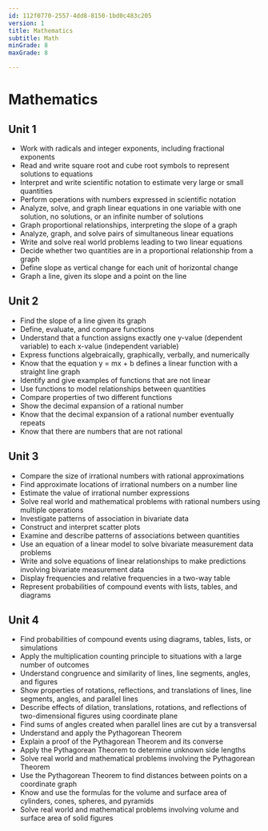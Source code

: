 ```yaml
---
id: 112f0770-2557-4dd8-8150-1bd0c483c205
version: 1
title: Mathematics
subtitle: Math
minGrade: 8
maxGrade: 8

---
```

# Mathematics


## Unit 1
* Work with radicals and integer exponents, including fractional exponents
* Read and write square root and cube root symbols to represent solutions to equations
* Interpret and write scientific notation to estimate very large or small quantities
* Perform operations with numbers expressed in scientific notation
* Analyze, solve, and graph linear equations in one variable with one solution, no solutions, or an infinite number of solutions
* Graph proportional relationships, interpreting the slope of a graph
* Analyze, graph, and solve pairs of simultaneous linear equations
* Write and solve real world problems leading to two linear equations
* Decide whether two quantities are in a proportional relationship from a graph
* Define slope as vertical change for each unit of horizontal change
* Graph a line, given its slope and a point on the line

## Unit 2
* Find the slope of a line given its graph
* Define, evaluate, and compare functions
* Understand that a function assigns exactly one y-value (dependent variable) to each x-value (independent variable)
* Express functions algebraically, graphically, verbally, and numerically
* Know that the equation y = mx + b defines a linear function with a straight line graph
* Identify and give examples of functions that are not linear
* Use functions to model relationships between quantities
* Compare properties of two different functions
* Show the decimal expansion of a rational number
* Know that the decimal expansion of a rational number eventually repeats
* Know that there are numbers that are not rational

## Unit 3
* Compare the size of irrational numbers with rational approximations
* Find approximate locations of irrational numbers on a number line
* Estimate the value of irrational number expressions
* Solve real world and mathematical problems with rational numbers using multiple operations
* Investigate patterns of association in bivariate data
* Construct and interpret scatter plots
* Examine and describe patterns of associations between quantities
* Use an equation of a linear model to solve bivariate measurement data problems
* Write and solve equations of linear relationships to make predictions involving bivariate measurement data
* Display frequencies and relative frequencies in a two-way table
* Represent probabilities of compound events with lists, tables, and diagrams

## Unit 4
* Find probabilities of compound events using diagrams, tables, lists, or simulations
* Apply the multiplication counting principle to situations with a large number of outcomes
* Understand congruence and similarity of lines, line segments, angles, and figures
* Show properties of rotations, reflections, and translations of lines, line segments, angles, and parallel lines
* Describe effects of dilation, translations, rotations, and reflections of two-dimensional figures using coordinate plane
* Find sums of angles created when parallel lines are cut by a transversal
* Understand and apply the Pythagorean Theorem
* Explain a proof of the Pythagorean Theorem and its converse
* Apply the Pythagorean Theorem to determine unknown side lengths
* Solve real world and mathematical problems involving the Pythagorean Theorem
* Use the Pythagorean Theorem to find distances between points on a coordinate graph
* Know and use the formulas for the volume and surface area of cylinders, cones, spheres, and pyramids
* Solve real world and mathematical problems involving volume and surface area of solid figures
